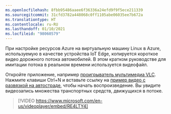 ```yaml
---
ms.openlocfilehash: 8fbb95486aaee6f36336a24efd9f9f5ece211339
ms.sourcegitcommit: 31cfd3782a448068c0ff1105abe06035ee7b672a
ms.translationtype: HT
ms.contentlocale: ru-RU
ms.lasthandoff: 01/10/2021
ms.locfileid: "98060579"
---
```

При настройке ресурсов Azure на виртуальную машину Linux в Azure, используемую в качестве устройства IoT Edge, копируется короткое видео дорожного потока автомобилей. В этом кратком руководстве для имитации потока в реальном времени используется видеофайл.

Откройте приложение, например [проигрыватель мультимедиа VLC](https://www.videolan.org/vlc/). Нажмите клавиши Ctrl+N и вставьте ссылку на [пример видео с развязкой на автостраде](https://lvamedia.blob.core.windows.net/public/camera-300s.mkv), чтобы начать воспроизведение. Вы увидите видеозапись множества транспортных средств, движущихся в потоке.

> [!VIDEO https://www.microsoft.com/en-us/videoplayer/embed/RE4LTY4]
